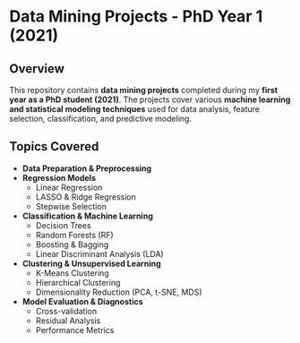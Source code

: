 # Data Mining Projects - PhD Year 1 (2021)

## **Overview**
This repository contains **data mining projects** completed during my **first year as a PhD student (2021)**. The projects cover various **machine learning and statistical modeling techniques** used for data analysis, feature selection, classification, and predictive modeling.

## **Topics Covered**
- **Data Preparation & Preprocessing**
- **Regression Models**
  - Linear Regression
  - LASSO & Ridge Regression
  - Stepwise Selection
- **Classification & Machine Learning**
  - Decision Trees
  - Random Forests (RF)
  - Boosting & Bagging
  - Linear Discriminant Analysis (LDA)
- **Clustering & Unsupervised Learning**
  - K-Means Clustering
  - Hierarchical Clustering
  - Dimensionality Reduction (PCA, t-SNE, MDS)
- **Model Evaluation & Diagnostics**
  - Cross-validation
  - Residual Analysis
  - Performance Metrics

